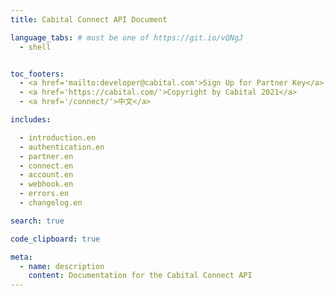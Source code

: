 ```yaml
---
title: Cabital Connect API Document

language_tabs: # must be one of https://git.io/vQNgJ
  - shell


toc_footers:
  - <a href='mailto:developer@cabital.com'>Sign Up for Partner Key</a>
  - <a href='https://cabital.com/'>Copyright by Cabital 2021</a>
  - <a href='/connect/'>中文</a>

includes:

  - introduction.en
  - authentication.en
  - partner.en
  - connect.en
  - account.en
  - webhook.en
  - errors.en
  - changelog.en

search: true

code_clipboard: true

meta:
  - name: description
    content: Documentation for the Cabital Connect API
---
```


